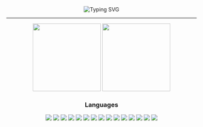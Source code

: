 <!---
- 🌌 El Psy Congroo
- 🫡 I can learn anything
- ⌛ Milestone
- 🦅 Wings
- ✈️ flying
- 🎖️ Professional
- ?

![x](https://komarev.com/ghpvc/?username=s4hlo&color=grey)
↴

[Try Harder}
[brag]
[dawm]
[damn]
-->

<div align="center">
  
<img src="https://readme-typing-svg.demolab.com?font=Fira+Code&size=22&duration=3000&pause=1000&color=CBA6F7&center=true&vCenter=true&width=440&lines=Software+Engineer;Deep+Learning+Enthusiast;Linux+%26+Neovim+Power+User;Always+Learning+%F0%9F%9A%80" alt="Typing SVG" />

</div>

---

<div align="center">
  <!-- <img src="https://github-readme-stats.vercel.app/api?username=s4hlo&show_icons=true&theme=catppuccin_mocha&hide_border=true&bg_color=1e1e2e&title_color=cba6f7&icon_color=cba6f7&text_color=cdd6f4" height="180em" /> -->
  <img src="https://github-readme-stats.vercel.app/api/top-langs/?username=s4hlo&layout=compact&theme=catppuccin_mocha&hide_border=true&bg_color=1e1e2e&title_color=cba6f7&text_color=cdd6f4" height="180em" />
  <img src="https://streak-stats.demolab.com/?user=s4hlo&theme=catppuccin-mocha&hide_border=true&background=1e1e2e&ring=cba6f7&fire=cba6f7&currStreakLabel=cdd6f4" height="180em" />
</div>


<div align="center">

### Languages

<img src="https://img.shields.io/badge/Python-24273a?logo=python&style=for-the-badge&logoColor=cba6f7"/>
<img src="https://img.shields.io/badge/Typescript-24273a?logo=typescript&style=for-the-badge&logoColor=cba6f7">
<img src="https://img.shields.io/badge/JavaScript-24273a?logo=javascript&style=for-the-badge&logoColor=cba6f7">
<img src="https://img.shields.io/badge/Elixir-24273a?logo=elixir&style=for-the-badge&logoColor=cba6f7">
<img src="https://img.shields.io/badge/bash-24273a?logo=gnu-bash&logoColor=cba6f7&style=for-the-badge"/>
<img src="https://img.shields.io/badge/React-24273a?logo=react&style=for-the-badge&logoColor=cba6f7">
<img src="https://img.shields.io/badge/Node.js-24273a?logo=node.js&style=for-the-badge&logoColor=cba6f7">
<img src="https://img.shields.io/badge/Next.js-24273a?logo=next.js&style=for-the-badge&logoColor=cba6f7">
<img src="https://img.shields.io/badge/NestJS-24273a?logo=nestjs&style=for-the-badge&logoColor=cba6f7">
<img src="https://img.shields.io/badge/FastAPI-24273a?logo=fastapi&style=for-the-badge&logoColor=cba6f7">
<img src="https://img.shields.io/badge/linux-24273a?logo=linux&style=for-the-badge&logoColor=cba6f7"/>
<img src="https://img.shields.io/badge/Neovim-24273a?logo=neovim&style=for-the-badge&logoColor=cba6f7">
<img src="https://img.shields.io/badge/Git-24273a?logo=git&style=for-the-badge&logoColor=cba6f7">
<img src="https://img.shields.io/badge/Docker-24273a?logo=docker&style=for-the-badge&logoColor=cba6f7">
<img src="https://img.shields.io/badge/PostgreSQL-24273a?logo=postgresql&style=for-the-badge&logoColor=cba6f7">

</div>
